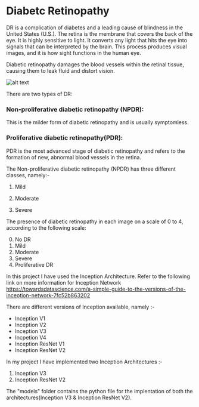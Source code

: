 # Diabetc Retinopathy

DR is a complication of diabetes and a leading cause of blindness in the United States (U.S.). The retina is the membrane that covers the back of the eye. It is highly sensitive to light. It converts any light that hits the eye into signals that can be interpreted by the brain. This process produces visual images, and it is how sight functions in the human eye.

Diabetic retinopathy damages the blood vessels within the retinal tissue, causing them to leak fluid and distort vision.

![alt text](https://i0.wp.com/cdn-prod.medicalnewstoday.com/content/images/articles/183/183417/diabetic-retinopathy-header.jpg?w=350&h=350)

There are two types of DR:

### Non-proliferative diabetic retinopathy (NPDR): 
This is the milder form of diabetic retinopathy and is usually symptomless.
### Proliferative diabetic retinopathy(PDR): 
PDR is the most advanced stage of diabetic retinopathy and refers to the formation of new, abnormal blood vessels in the retina.

The Non-proliferative diabetic retinopathy (NPDR) has three different classes, namely:- 

1. Mild

2. Moderate

3. Severe

The presence of diabetic retinopathy in each image on a scale of 0 to 4, according to the following scale:

0. No DR
1. Mild
2. Moderate
3. Severe
4. Proliferative DR

In this project I have used the Inception Architecture. Refer to the following link on more information for Inception Network https://towardsdatascience.com/a-simple-guide-to-the-versions-of-the-inception-network-7fc52b863202

There are different versions of Inception available, namely :-
* Inception V1
* Inception V2
* Inception V3
* Incpetion V4
* Inception ResNet V1
* Inception ResNet V2

In my project I have implemented two Inception Architectures :-
1. Inception V3
2. Inception ResNet V2

The "models" folder contains the python file for the implentation of both the architectures(Inception V3 & Inception ResNet V2).


